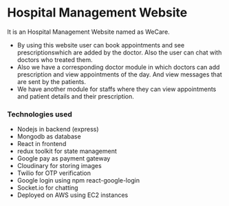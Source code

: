 
# Hospital Management Website 

It is an Hospital Management Website named as WeCare.
- By using this website user can book appointments and see prescriptionswhich are added by the doctor. Also the user can chat with doctors who treated them. 
- Also we have a corresponding doctor module in which doctors can add 
    prescription and view appointments of the day. And view messages that 
    are sent by the patients.
- We have another module for staffs where they can view appointments and patient details and their prescription.
### Technologies used

- Nodejs in backend (express)
- Mongodb as database
- React in frontend
- redux toolkit for state management
- Google pay as payment gateway
- Cloudinary for storing images
- Twilio for OTP verification
- Google login using npm react-google-login
- Socket.io for chatting
- Deployed on AWS using EC2 instances